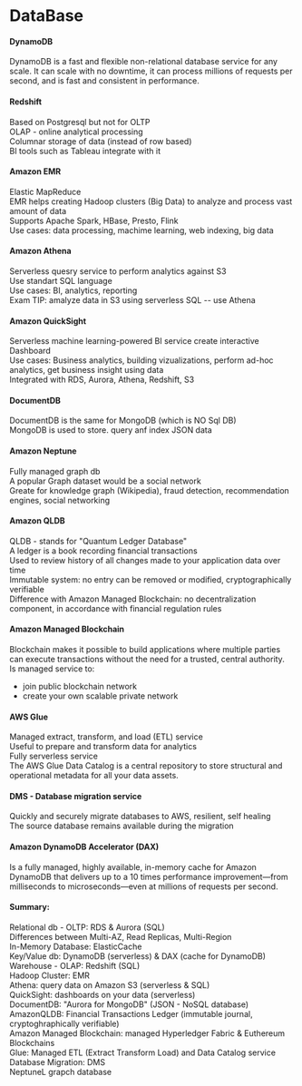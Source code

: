 # DataBase

#### DynamoDB 
DynamoDB is a fast and flexible non-relational database service for any scale. It can scale with no downtime, it can process millions of requests per second, and is fast and consistent in performance.

#### Redshift
Based on Postgresql but not for OLTP  
OLAP - online analytical processing   
Columnar storage of data (instead of row based)  
BI tools such as Tableau integrate with it  

#### Amazon EMR
Elastic MapReduce  
EMR helps creating Hadoop clusters (Big Data) to analyze and process vast amount of data  
Supports Apache Spark, HBase, Presto, Flink   
Use cases: data processing, machime learning, web indexing, big data  

#### Amazon Athena
Serverless quesry service to perform analytics against S3  
Use standart SQL language  
Use cases: BI, analytics, reporting  
Exam TIP: amalyze data in S3 using serverless SQL -- use Athena  

#### Amazon QuickSight
Serverless machine learning-powered BI service create interactive Dashboard  
Use cases: Business analytics, building vizualizations, perform ad-hoc analytics, get business insight using data  
Integrated with RDS, Aurora, Athena, Redshift, S3  

#### DocumentDB
DocumentDB is the same for MongoDB (which is NO Sql DB)  
MongoDB is  used to store. query anf index JSON data  

#### Amazon Neptune
Fully managed graph db  
A popular Graph dataset would be a social network  
Greate for knowledge graph (Wikipedia), fraud detection, recommendation engines, social networking  

#### Amazon QLDB
QLDB - stands for "Quantum Ledger Database"  
A ledger is a book recording financial transactions  
Used to review history of all changes made to your application data over time  
Immutable system: no entry can be removed or modified, cryptographically verifiable  
Difference with Amazon Managed Blockchain: no decentralization component, in accordance with financial regulation rules  

#### Amazon Managed Blockchain
Blockchain makes it possible to build applications where multiple parties can execute transactions without the need for a trusted, central authority.  
Is managed service to:  
- join public blockchain network   
- create your own scalable private network  

#### AWS Glue
Managed extract, transform, and load (ETL) service  
Useful to prepare and transform data for analytics   
Fully serverless service   
The AWS Glue Data Catalog is a central repository to store structural and operational metadata for all your data assets.  
 
#### DMS - Database migration service 
Quickly and securely migrate databases to AWS, resilient, self healing   
The source database remains available during the migration  

#### Amazon DynamoDB Accelerator (DAX)
Is a fully managed, highly available, in-memory cache for Amazon DynamoDB that delivers up to a 10 times performance improvement—from milliseconds to microseconds—even at millions of requests per second.

#### Summary:
Relational db - OLTP: RDS & Aurora (SQL)  
Differences between Multi-AZ, Read Replicas, Multi-Region  
In-Memory Database: ElasticCache  
Key/Value db: DynamoDB (serverless) & DAX (cache for DynamoDB)  
Warehouse - OLAP: Redshift (SQL)  
Hadoop Cluster: EMR   
Athena: query data on Amazon S3 (serverless & SQL)  
QuickSight: dashboards on your data (serverless)  
DocumentDB: "Aurora for MongoDB" (JSON - NoSQL database)  
AmazonQLDB: Financial Transactions Ledger (immutable journal, cryptoghraphically verifiable)  
Amazon Managed Blockchain: managed Hyperledger Fabric & Euthereum Blockchains  
Glue: Managed ETL (Extract Transform Load) and Data Catalog service  
Database Migration: DMS  
NeptuneL grapch database  
